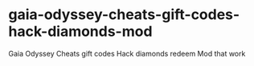 # gaia-odyssey-cheats-gift-codes-hack-diamonds-mod
Gaia Odyssey Cheats gift codes Hack diamonds redeem Mod that work

